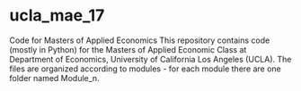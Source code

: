 # ucla_mae_17
Code for Masters of Applied Economics
This repository contains code (mostly in Python) for the Masters of Applied Economic Class at Department of Economics, University of California Los Angeles (UCLA). The files are organized according to modules - for each module there are one folder named Module_n. 

